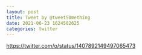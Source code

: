 ```yaml
--- 
layout: post 
title: Tweet by @tweetS0mething 
date: 2021-06-23 1624502625 
categories: twitter 
--- 
```

https://twitter.com/o/status/1407892149497065473